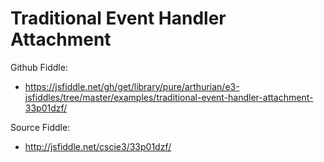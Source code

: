 # Traditional Event Handler Attachment

Github Fiddle:
- https://jsfiddle.net/gh/get/library/pure/arthurian/e3-jsfiddles/tree/master/examples/traditional-event-handler-attachment-33p01dzf/

Source Fiddle:
- http://jsfiddle.net/cscie3/33p01dzf/

